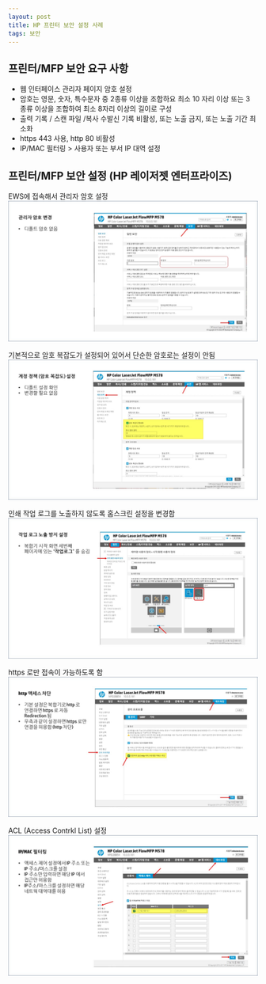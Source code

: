```yaml
---
layout: post
title: HP 프린터 보안 설정 사례 
tags: 보안
---
```

## 프린터/MFP 보안 요구 사항

* 웹 인터페이스 관리자 페이지 암호 설정
* 암호는 영문, 숫자, 특수문자 중 2종류 이상을 조합하요 최소 10 자리 이상 또는 3 종류 이상을 조합하여 최소 8자리 이상의 길이로 구성
* 출력 기록 / 스캔 파일 /복사 수발신 기록 비활성, 또는 노출 금지, 또는 노출 기간 최소화
* https 443 사용, http 80 비활성
* IP/MAC 필터링 > 사용자 또는 부서 IP 대역 설정

## 프린터/MFP 보안 설정 (HP 레이저젯 엔터프라이즈)

EWS에 접속해서 관리자 암호 설정
![보안 설정 1](../images/device_security_01.JPG)

기본적으로 암호 복잡도가 설정되어 있어서 단순한 암호로는 설정이 안됨
![보안 설정 2](../images/device_security_02.JPG)

인쇄 작업 로그를 노출하지 않도록 홈스크린 설정을 변경함
![보안 설정 3](../images/device_security_03.JPG)

https 로만 접속이 가능하도록 함
![보안 설정 4](../images/device_security_04.JPG)

ACL (Access Contrkl List) 설정
![보안 설정 5](../images/device_security_05.JPG)
